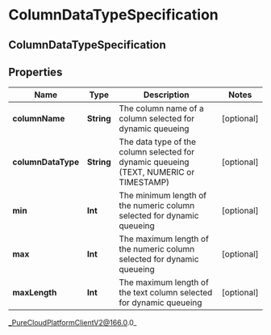 # ColumnDataTypeSpecification

## ColumnDataTypeSpecification

## Properties

|Name | Type | Description | Notes|
|------------ | ------------- | ------------- | -------------|
| **columnName** | **String** | The column name of a column selected for dynamic queueing | [optional] |
| **columnDataType** | **String** | The data type of the column selected for dynamic queueing (TEXT, NUMERIC or TIMESTAMP) | [optional] |
| **min** | **Int** | The minimum length of the numeric column selected for dynamic queueing | [optional] |
| **max** | **Int** | The maximum length of the numeric column selected for dynamic queueing | [optional] |
| **maxLength** | **Int** | The maximum length of the text column selected for dynamic queueing | [optional] |



_PureCloudPlatformClientV2@166.0.0_
